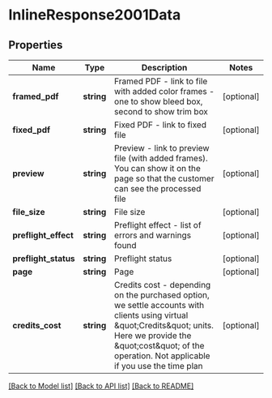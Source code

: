 # InlineResponse2001Data

## Properties
Name | Type | Description | Notes
------------ | ------------- | ------------- | -------------
**framed_pdf** | **string** | Framed PDF - link to file with added color frames - one to show bleed box, second to show trim box | [optional] 
**fixed_pdf** | **string** | Fixed PDF - link to fixed file | [optional] 
**preview** | **string** | Preview - link to preview file (with added frames). You can show it on the page so that the customer can see the processed file | [optional] 
**file_size** | **string** | File size | [optional] 
**preflight_effect** | **string** | Preflight effect - list of errors and warnings found | [optional] 
**preflight_status** | **string** | Preflight status | [optional] 
**page** | **string** | Page | [optional] 
**credits_cost** | **string** | Credits cost - depending on the purchased option, we settle accounts with clients using virtual \&quot;Credits\&quot; units. Here we provide the \&quot;cost\&quot; of the operation. Not applicable if you use the time plan | [optional] 

[[Back to Model list]](../README.md#documentation-for-models) [[Back to API list]](../README.md#documentation-for-api-endpoints) [[Back to README]](../README.md)


